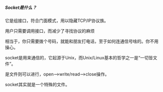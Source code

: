 ##### Socket是什么？

它是组接口，符合门面模式，用以隐藏TCP/IP协议族。

用户只需要调用接口，而减少了寻找协议的麻烦

相当于，你只需要拨个号码，就能和朋友打电话，至于如何连通信号啥的。你不用操心。

socket是用来通信的，它起源于Unix，而Unix/Linux基本的哲学之一是“一切皆文件”。

是文件则可以进行，open—>write/read—>close操作。

socket其实就是一个特殊的文件。

